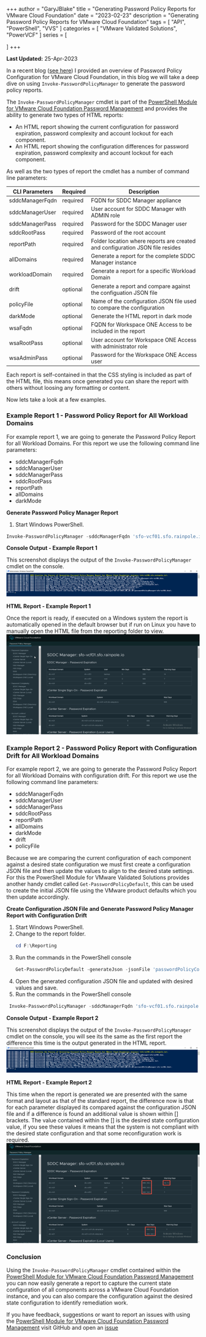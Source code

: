 +++
author = "GaryJBlake"
title = "Generating Password Policy Reports for VMware Cloud Foundation"
date = "2023-02-23"
description = "Generating Password Policy Reports for VMware Cloud Foundation"
tags = [
    "API",
    "PowerShell",
	  "VVS"
]
categories = [
    "VMware Validated Solutions",
	  "PowerVCF"
]
series = [

]
+++

**Last Updated:** 25-Apr-2023

In a recent blog ([see here](/post/vvs/vvs-password-policy)) I provided an overview of Password Policy Configuration for VMware Cloud Foundation, in this blog we will take a deep dive on using `Invoke-PasswordPolicyManager` to generate the password policy reports.

The `Invoke-PasswordPolicyManager` cmdlet is part of the [PowerShell Module for VMware Cloud Foundation Password Management](https://github.com/vmware/powershell-module-for-vmware-cloud-foundation-password-management) and provides the ability to generate two types of HTML reports:

* An HTML report showing the current configuration for password expiration, password complexity and account lockout for each component.
* An HTML report showing the configuration differences for password expiration, password complexity and account lockout for each component.

As well as the two types of report the cmdlet has a number of command line parameters:

CLI Parameters  | Required  | Description
----------------| --------- | ------------------------------------------------------------------------------
sddcManagerFqdn | required  | FQDN for SDDC Manager appliance
sddcManagerUser | required  | User account for SDDC Manager with ADMIN role
sddcManagerPass | required  | Password for the SDDC Manager user
sddcRootPass    | required  | Password of the root account
reportPath      | required  | Folder location where reports are created and configuration JSON file resides
allDomains      | required  | Generate a report for the complete SDDC Manager instance
workloadDomain  | required  | Generate a report for a specific Workload Domain
drift           | optional  | Generate a report and compare against the configuation JSON file
policyFile      | optional  | Name of the configuration JSON file used to compare the configuration
darkMode        | optional  | Generate the HTML report in dark mode
wsaFqdn         | optional  | FQDN for Workspace ONE Access to be included in the report
wsaRootPass     | optional  | User account for Workspace ONE Access with administrator role
wsaAdminPass    | optional  | Password for the Workspace ONE Access  user

Each report is self-contained in that the CSS styling is included as part of the HTML file, this means once generated you can share the report with others without loosing any formatting or content.

Now lets take a look at a few examples.

### Example Report 1 - Password Policy Report for All Workload Domains

For example report 1, we are going to generate the Password Policy Report for all Workload Domains. For this report we use the following command line parameters:

* sddcManagerFqdn
* sddcManagerUser
* sddcManagerPass
* sddcRootPass
* reportPath
* allDomains
* darkMode

**Generate Password Policy Manager Report**
1. Start Windows PowerShell.
``` PowerShell
Invoke-PasswordPolicyManager -sddcManagerFqdn 'sfo-vcf01.sfo.rainpole.io' -sddcManagerUser 'admin@local' -sddcManagerPass 'VMw@re1!VMw@re1!' -sddcRootPass 'VMw@re1!' -reportPath 'F:\Reporting' -darkMode -allDomains
```

**Console Output - Example Report 1**

This screenshot displays the output of the `Invoke-PasswordPolicyManager` cmdlet on the console.
![](/post/vvs/ppm-report-command.png)

**HTML Report - Example Report 1**

Once the report is ready, if executed on a Windows system the report is automatically opened in the default browser but if run on Linux you have to manually open the HTML file from the reporting folder to view.
![](/post/vvs/ppm-report-html.png)

### Example Report 2 - Password Policy Report with Configuration Drift for All Workload Domains

For example report 2, we are going to generate the Password Policy Report for all Workload Domains with configuration drift. For this report we use the following command line parameters:

* sddcManagerFqdn
* sddcManagerUser
* sddcManagerPass
* sddcRootPass
* reportPath
* allDomains
* darkMode
* drift
* policyFile

Because we are comparing the current configuration of each component against a desired state configuration we must first create a configuration JSON file and then update the values to align to the desired state settings. For this the PowerShell Module for VMware Validated Solutions provides another handy cmdlet called `Get-PasswordPolicyDefault`, this can be used to create the initial JSON file using the VMware product defaults which you then update accordingly.

**Create Configuration JSON File and Generate Password Policy Manager Report with Configuration Drift**

1. Start Windows PowerShell.
2. Change to the report folder.
   ``` PowerShell
   cd F:\Reporting
   ```
3. Run the commands in the PowerShell console
   ``` PowerShell
   Get-PasswordPolicyDefault -generateJson -jsonFile 'passwordPolicyConfig.json'
   ```
4. Open the generated configuration JSON file and updated with desired values and save.
5. Run the commands in the PowerShell console
``` PowerShell
 Invoke-PasswordPolicyManager -sddcManagerFqdn 'sfo-vcf01.sfo.rainpole.io' -sddcManagerUser 'admin@local' -sddcManagerPass 'VMw@re1!VMw@re1!' -sddcRootPass 'VMw@re1!' -reportPath 'F:\Reporting' -darkMode -allDomains -drift -policyFile 'PasswordPolicyConfig.json'
```

**Console Output - Example Report 2**

This screenshot displays the output of the `Invoke-PasswordPolicyManager` cmdlet on the console, you will see its the same as the first report the difference this time is the output generated in the HTML report.
![](/post/vvs/ppm-drift-command.png)

**HTML Report - Example Report 2**

This time when the report is generated we are presented with the same format and layout as that of the standard report, the difference now is that for each parameter displayed its compared against the configuration JSON file and if a difference is found an additional value is shown within [] brackets. The value contained within the [] is the desired state configuration value, if you see these values it means that the system is not compliant with the desired state configuration  and that some reconfiguration work is required.
![](/post/vvs/ppm-drift-html.png)

### Conclusion

Using the `Invoke-PasswordPolicyManager` cmdlet contained within the [PowerShell Module for VMware Cloud Foundation Password Management](https://github.com/vmware/powershell-module-for-vmware-cloud-foundation-password-management) you can now easily generate a report to capture the current state configuration of all components across a VMware Cloud Foundation instance, and you can also compare the configuration against the desired state configuration to identify remediation work.

If you have feedback, suggestions or want to report an issues with using the [PowerShell Module for VMware Cloud Foundation Password Management](https://github.com/vmware/powershell-module-for-vmware-cloud-foundation-password-management) visit GitHub and open an [issue](https://github.com/vmware/powershell-module-for-vmware-cloud-foundation-password-management/issues/new/choose)